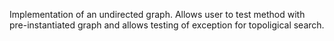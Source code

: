 Implementation of an undirected graph. Allows user to test method with pre-instantiated graph 
and allows testing of exception for topoligical search. 